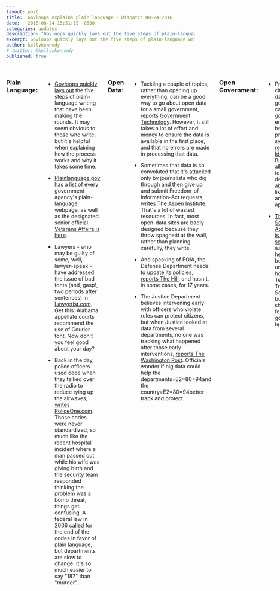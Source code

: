 ```yaml
---
layout: post
title:  Govloops explains plain language - Dispatch 08-24-2016
date:   2016-08-24 15:51:15 -0500
categories: updates
description: "Govloops quickly lays out the five steps of plain-language writing and why you should care."
excerpt: Govloops quickly lays out the five steps of plain-language writing that have been making the rounds..
author: kellykennedy
# twitter: @kellyskennedy
published: true
---
```

<div class="row">
<div class="small-12 medium-11 medium-centered columns" markdown="1">

### Plain Language:
- [Govloops quickly lays out](https://www.govloop.com/groups/digitalcommunication/forum/topic/tell-it-to-me-straight-plain-language/) the five steps of plain-language writing that have been making the rounds. It may seem obvious to those who write, but it's helpful when explaining how the process works and why it takes some time.

- [Plainlanguage.gov](http://www.plainlanguage.gov/plLaw/fedGovt/index.cfm)
has a list of every government agency's plain-language webpage, as well as
the designated senior official. [Veterans Affairs is here](http://www.va.gov/opa/Plain_Language.asp).

- Lawyers - who may be guilty of some, well, lawyer-speak - have addressed the
issue of bad fonts (and, gasp!, two periods after sentences) in
[Lawyerist.com](https://lawyerist.com/115103/hey-hey-ho-ho-19th-century-fonts-got-go/).
Get this: Alabama appellate courts recommend the use of Courier font. Now
don't you feel good about your day?

- Back in the day, police officers used code when they talked over the
radio to reduce tying up the airwaves, [writes PoliceOne.com](https://www.policeone.com/cad-pc/articles/212078006-Should-police-codes-be-phased-out-once-and-for-all/).
Those codes were never standardized, so much like the recent hospital
incident where a man passed out while his wife was giving birth and the
security team responded thinking the problem was a bomb threat, things get
confusing. A federal law in 2006 called for the end of the codes in favor
of plain language, but departments are slow to change. It's so much easier
to say "187" than "murder".

### Open Data:

- Tackling a couple of topics, rather than opening up everything, can be a
good way to go about open data for a small government, [reports Government
Technology](http://www.govtech.com/data/Analytics-Turning-a-Flood-of-Data-into-Valuable-Information.html).
However, it still takes a lot of effort and money to ensure the data is
available in the first place, and that no errors are made in processing
that data.

- Sometimes that data is so convoluted that it's attacked only by
journalists who dig through and then give up and submit
Freedom-of-Information-Act requests, [writes The Aspen Institute](https://www.aspeninstitute.org/blog-posts/open-data-goes-die/). That's a
lot of wasted resources. In fact, most open-data sites are badly designed
because they throw spaghetti at the wall, rather than planning carefully,
they write.

- And speaking of FOIA, the Defense Department needs to update its
policies, [reports The Hill](http://thehill.com/policy/defense/291841-watchdog-pentagon-needs-to-update-foia-policies?utm_source=3DSailthru&utm_medium=3Demail&utm_campaign=3DNew%20Campaign&utm_term=3DEditorial%20-%20Military%20-%20Early%20Bird%20Brief),
and hasn't, in some cases, for 17 years.

- The Justice Department believes intervening early with officers who
violate rules can protect citizens, but when Justice looked at data from
several departments, no one was tracking what happened after those early
interventions, [reports The Washington Post](https://www.washingtonpost.com/investigations/can-big-data-stop-bad-cops/2016/08/21/12db0728-3fb6-11e6-a66f-aa6c1883b6b1_story.html?utm_campaign=3DMilitary%20EBB%208-22-16&utm_medium=3Demail&utm_source=3DSailthru).
Officials wonder if big data could help the departments=E2=80=94and the
country=E2=80=94better track and protect.

### Open Government:

- Providing citizens with data from the government can mean the government
ends up with better programs and systems, [reports Ideas.ted.com](http://ideas.ted.com/how-open-government-data-creates-smarter-societies/). But it also allows people to make smart decisions about things like health care and renting an apartment.

- [The General Services Administration is hosting a session](http://us9.campaign-archive2.com/?u=3D6f1977de9eff4c384dc8d6527&id=3Ddd5d1b8d4a&e=3Ddd8a98a197)
at 9 a.m. Sept. 8 to help people better understand how the Technology Transformation Service buys, builds and shares federal-government technology.

### Tech/Writing Contracts:

- [The Aeronautics Research Mission Directorate](https://www.fbo.gov/index?s=3Dopportunity&mode=3Dform&tab=3Dcore&id=3D6c36c57398359f94da3bd27ab0ea789a) is looking for a writer or team or writers to communicate between the directorate and its stakeholders, government agencies and the public.

### Vet Politics:

- Presidential candidate Donald Trump is leading Hillary Clinton in polls
by 10 percentage points among military families, [reports The Hill](http://thehill.com/policy/defense/291654-poll-trump-leads-clinton-among-military-households?utm_source=3DSailthru&utm_medium=3Demail&utm_campaign=3DMilitary%20EBB%208-17-16&utm_term=3DEditorial%20-%20Military%20-%20Early%20Bird%20Brief).


### Vet Love:

- Veterans Affairs is testing 33 private-sector-inspired projects to try
to make their programs faster and better, [reports Task & Purpose](http://taskandpurpose.com/va-partnering-private-sector-solve-biggest-problems/?utm_source=3DSailthru&utm_medium=3Demail&utm_campaign=3DMilitary%20EBB%208-17-16&utm_term=3DEditorial%20-%20Military%20-%20Early%20Bird%20Brief). The VA Innovators Project is looking at mental health care in emergency rooms, cardiac rehabilitation at home through technology, and community
hubs for Veterans who want more say in their treatments.

- Some innovators presented their ideas Shark-Tank style, offering Fitbits
for older patients, Apple watches to Veterans in rural areas to monitor activity, and having nurses determine if same-day appointments were necessary for some patients, [reports Military Times](http://www.militarytimes.com/articles/va-employees-pitch-ideas-on-health-services?utm_source=3DSailthru&utm_medium=3Demail&utm_campaign=3DMilitary%20EBB%208-22-16&utm_term=3DEditorial%20-%20Military%20-%20Early%20Bird%20Brief).


- Thirty-one Veterans will compete in the Paralympics in Rio in
September, [reports Task & Purpose](http://taskandpurpose.com/31-veterans-headed-paralympics-team-usa/?utm_source=3DSailthru&utm_medium=3Demail&utm_campaign=3DMilitary%20EBB%208-18-16&utm_term=3DEditorial%20-%20Military%20-%20Early%20Bird%20Brief). Because of course.

- Iraq & Afghanistan Veterans of America will host a debate between Donald
Trump and Hillary Clinton that focuses on Veterans' and military issues
Sept. 7, [reports Military Times](http://www.militarytimes.com/articles/veterans-issues-2016-election-final-push?utm_source=3DSailthru&utm_medium=3Demail&utm_campaign=3DMilitary%20EBB%208-22-16&utm_term=3DEditorial%20-%20Military%20-%20Early%20Bird%20Brief).


### What we're reading:

- On some level, we probably all know what has led to our greatest "aha!" moments. But The Mission put together [a five-step guide](https://medium.com/the-mission/for-a-more-creative-brain-follow-these-5-steps-2a248250e4a0#.9mbglesxc) to coming up with an idea that, well, "aha!" It might not be quite as nebulous and free-flowing as we like to believe.

</div></div>
